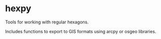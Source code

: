 hexpy
=====

Tools for working with regular hexagons.

Includes functions to export to GIS formats using arcpy or osgeo libraries.